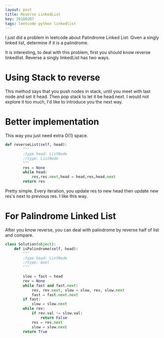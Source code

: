 ```yaml
---
layout: post
title: Reverse LinkedList
key: 20180207
tags: leetcode python linkedlist
---
```


I just did a problem in leetcode about Palindrome Linked List:
Given a singly linked list, determine if it is a palindrome.

It is interesting, to deal with this problem, first you should know reverse linkedlist.
Reverse a singly linkedList has two ways.


# Using Stack to reverse
This method says that you push nodes in stack, until you meet with last node and set it head.
Then pop stack to let it be head.next. I would not explore it too much, I'd like to introduce you the next way.

# Better implementation
This way you just need extra O(1) space.
```python
def reverseList(self, head):
        """
        :type head: ListNode
        :rtype: ListNode
        """
        res = None
        while head:
            res,res.next,head = head,res,head.next
        return res
```
Pretty simple. Every iteration, you update res to new head then update new res's next to previous res. I like this way.
 
# For Palindrome Linked List
After you know reverse, you can deal with palindrome by reverse half of list and compare.
```python
class Solution(object):
    def isPalindrome(self, head):
        """
        :type head: ListNode
        :rtype: bool
        """
     
        slow = fast = head
        rev = None
        while fast and fast.next:
            rev, rev.next, slow = slow, rev, slow.next
            fast = fast.next.next
        if fast:
            slow = slow.next
        while rev:
            if rev.val != slow.val:
                return False
            res = res.next
            slow = slow.next
        return True
```
